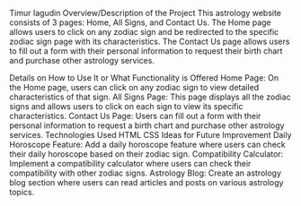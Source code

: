Timur Iagudin
Overview/Description of the Project
This astrology website consists of 3 pages: Home, All Signs, and Contact Us. The Home page allows users to click on any zodiac sign and be redirected to the specific zodiac sign page with its characteristics. The Contact Us page allows users to fill out a form with their personal information to request their birth chart and purchase other astrology services.

Details on How to Use It or What Functionality is Offered
Home Page: On the Home page, users can click on any zodiac sign to view detailed characteristics of that sign.
All Signs Page: This page displays all the zodiac signs and allows users to click on each sign to view its specific characteristics.
Contact Us Page: Users can fill out a form with their personal information to request a birth chart and purchase other astrology services.
Technologies Used
HTML
CSS
Ideas for Future Improvement
Daily Horoscope Feature: Add a daily horoscope feature where users can check their daily horoscope based on their zodiac sign.
Compatibility Calculator: Implement a compatibility calculator where users can check their compatibility with other zodiac signs.
Astrology Blog: Create an astrology blog section where users can read articles and posts on various astrology topics.